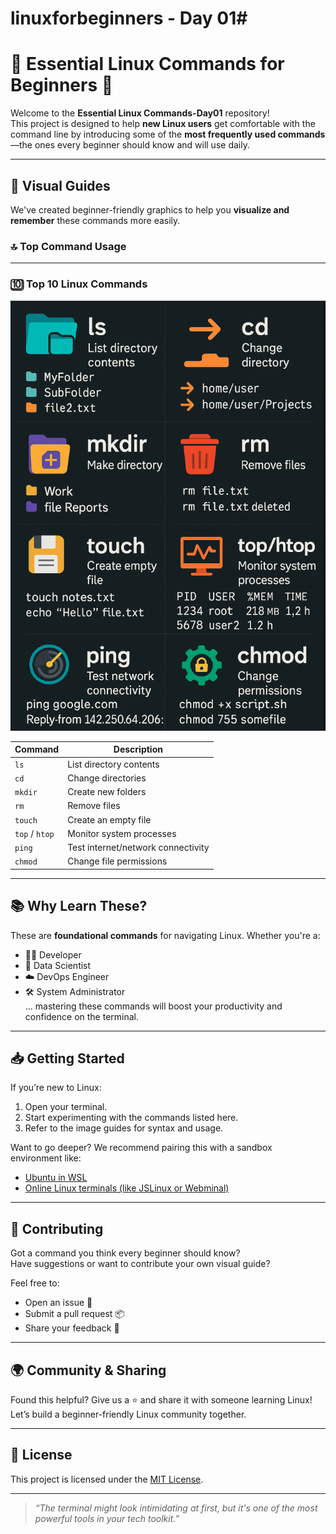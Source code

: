 # linuxforbeginners - Day 01# 
# 🐧 Essential Linux Commands for Beginners 🐧

Welcome to the **Essential Linux Commands-Day01** repository!  
This project is designed to help **new Linux users** get comfortable with the command line by introducing some of the **most frequently used commands**—the ones every beginner should know and will use daily.

---

## 📸 Visual Guides

We've created beginner-friendly graphics to help you **visualize and remember** these commands more easily.

### 🔝 Top Command Usage
---

### 🔟 Top 10 Linux Commands
![Top 10 Commands](./assets/linux0.png)

| Command | Description |
|---------|-------------|
| `ls`    | List directory contents |
| `cd`    | Change directories |
| `mkdir` | Create new folders |
| `rm`    | Remove files |
| `touch` | Create an empty file |
| `top` / `htop` | Monitor system processes |
| `ping`  | Test internet/network connectivity |
| `chmod`| Change file permissions |

---

## 📚 Why Learn These?

These are **foundational commands** for navigating Linux. Whether you're a:

- 🧑‍💻 Developer
- 🧪 Data Scientist
- ☁️ DevOps Engineer
- 🛠️ System Administrator  
... mastering these commands will boost your productivity and confidence on the terminal.

---

## 📥 Getting Started

If you’re new to Linux:

1. Open your terminal.
2. Start experimenting with the commands listed here.
3. Refer to the image guides for syntax and usage.

Want to go deeper? We recommend pairing this with a sandbox environment like:
- [Ubuntu in WSL](https://learn.microsoft.com/en-us/windows/wsl/install)
- [Online Linux terminals (like JSLinux or Webminal)](https://www.tutorialspoint.com/unix_terminal_online.php)

---

## 🤝 Contributing

Got a command you think every beginner should know?  
Have suggestions or want to contribute your own visual guide?

Feel free to:
- Open an issue 🐞
- Submit a pull request 📦
- Share your feedback 💬

---

## 🌍 Community & Sharing

Found this helpful? Give us a ⭐ and share it with someone learning Linux!  
Let’s build a beginner-friendly Linux community together.

---

## 📄 License

This project is licensed under the [MIT License](./LICENSE).

---

> *“The terminal might look intimidating at first, but it's one of the most powerful tools in your tech toolkit.”*





